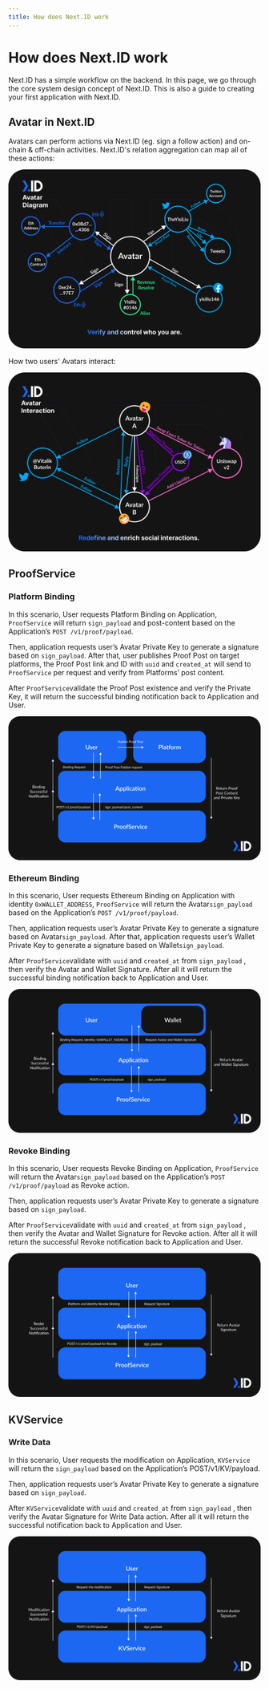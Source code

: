 ```yaml
---
title: How does Next.ID work
---
```


# How does Next.ID work

Next.ID has a simple workflow on the backend. In this page, we go through the core system design concept of Next.ID. This is also a guide to creating your first application with Next.ID. 

## Avatar in Next.ID

Avatars can perform actions via Next.ID (eg. sign a follow action) and on-chain & off-chain activities. Next.ID's relation aggregation can map all of these actions:

![](../../static/img/core-concept/avatar-diagram.png)

How two users' Avatars interact:

![](../../static/img/core-concept/avatar-interaction.png)

## ProofService

### Platform Binding

In this scenario, User requests Platform Binding on Application, `ProofService` will return `sign_payload` and post-content based on the Application’s `POST /v1/proof/payload`. 

Then, application requests user’s Avatar Private Key to generate a signature based on `sign_payload`. After that, user publishes Proof Post on target platforms, the Proof Post link and ID with `uuid` and `created_at` will send to `ProofService` per request and verify from Platforms’ post content. 

After `ProofService`validate the Proof Post existence and verify the Private Key, it will return the successful binding notification back to Application and User.

![](../../static/img/how-it-works/platform-binding.png)

### Ethereum Binding

In this scenario, User requests Ethereum Binding on Application with identity `0xWALLET_ADDRESS`, `ProofService` will return the Avatar`sign_payload` based on the Application’s `POST /v1/proof/payload`. 

Then, application requests user’s Avatar Private Key to generate a signature based on Avatar`sign_payload`. After that, application requests user’s Wallet Private Key to generate a signature based on Wallet`sign_payload`.

After `ProofService`validate with `uuid` and `created_at` from `sign_payload` , then verify the Avatar and Wallet Signature. After all it will return the successful binding notification back to Application and User.

![](../../static/img/how-it-works/ethereum-binding.png)

### Revoke Binding

In this scenario, User requests Revoke Binding on Application, `ProofService` will return the Avatar`sign_payload` based on the Application’s `POST /v1/proof/payload` as Revoke action. 

Then, application requests user’s Avatar Private Key to generate a signature based on `sign_payload`. 

After `ProofService`validate with `uuid` and `created_at` from `sign_payload` , then verify the Avatar and Wallet Signature for Revoke action. After all it will return the successful Revoke notification back to Application and User. 

![](../../static/img/how-it-works/revoke-binding.png)

## KVService

### Write Data

In this scenario, User requests the modification on Application, `KVService` will return the `sign_payload` based on the Application’s POST/v1/KV/payload. 

Then, application requests user’s Avatar Private Key to generate a signature based on `sign_payload`. 

After `KVService`validate with `uuid` and `created_at` from `sign_payload` , then verify the Avatar Signature for Write Data action. After all it will return the successful notification back to Application and User. 

![](../../static/img/how-it-works/write-data.png)